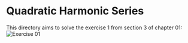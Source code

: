 # Quadratic Harmonic Series
This directory aims to solve the exercise 1 from section 3 of chapter 01:
![Exercise 01](/image.png)
